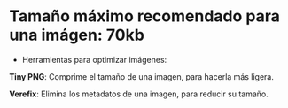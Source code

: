 # Tamaño máximo recomendado para una imágen: **70kb**

* Herramientas para optimizar imágenes:

**Tiny PNG**: Comprime el tamaño de una imagen, para hacerla más ligera.

**Verefix**: Elimina los metadatos de una imagen, para reducir su tamaño.